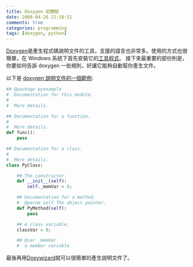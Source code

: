 ```yaml
---
title: Doxygen 初體驗
date: 2008-04-26 21:38:52
comments: true
categories: programming
tags: [doxygen, python]
---
```


[Doxygen](http://www.stack.nl/~dimitri/doxygen/index.html)是產生程式碼說明文件的工具，支援的語言也非常多。使用的方式也很簡單，在 Windows 系統下首先安裝它的[工具程式](http://ftp.stack.nl/pub/users/dimitri/doxygen-1.5.5-setup.exe)。
接下來最重要的部份則是，你要如何告訴 doxygen 一些規則，好讓它能夠自動幫你產生文件。

以下是 [doxygen 說明文件的一個範例](http://www.stack.nl/~dimitri/doxygen/docblocks.html#pythonblocks):

```python
## @package pyexample
#  Documentation for this module.
#
#  More details.

## Documentation for a function.
#
#  More details.
def func():
    pass

## Documentation for a class.
#
#  More details.
class PyClass:

    ## The constructor.
    def __init__(self):
        self._memVar = 0;

    ## Documentation for a method.
    #  @param self The object pointer.
    def PyMethod(self):
        pass

    ## A class variable.
    classVar = 0;

    ## @var _memVar
    #  a member variable
```

最後再用[Doxywizard](http://www.stack.nl/~dimitri/doxygen/doxywizard_usage.html)就可以很簡單的產生說明文件了。
